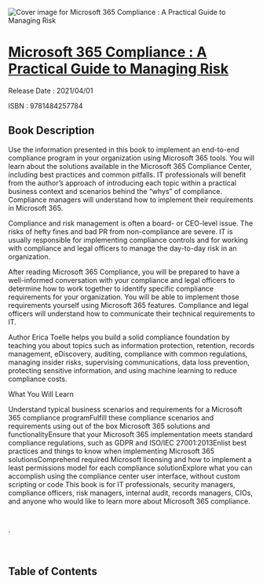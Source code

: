 ![Cover image for Microsoft 365 Compliance : A Practical Guide to Managing Risk](https://imgdetail.ebookreading.net/cover/cover/202109/EB9781484257784.jpg)

[Microsoft 365 Compliance : A Practical Guide to Managing Risk](https://ebookreading.net/view/book/Microsoft+365+Compliance+%3A+A+Practical+Guide+to+Managing+Risk-EB9781484257784_1.html "Microsoft 365 Compliance : A Practical Guide to Managing Risk")
====================================================================================================================

Release Date : 2021/04/01

ISBN : 9781484257784

Book Description
-----------------

Use the information presented in this book to implement an end-to-end compliance program in your organization using Microsoft 365 tools. You will learn about the solutions available in the Microsoft 365 Compliance Center, including best practices and common pitfalls. IT professionals will benefit from the author’s approach of introducing each topic within a practical business context and scenarios behind the “whys” of compliance. Compliance managers will understand how to implement their requirements in Microsoft 365.


Compliance and risk management is often a board- or CEO-level issue. The risks of hefty fines and bad PR from non-compliance are severe. IT is usually responsible for implementing compliance controls and for working with compliance and legal officers to manage the day-to-day risk in an organization.&nbsp;

After reading&nbsp;Microsoft 365 Compliance, you will be prepared to have a well-informed conversation with your compliance and legal officers to determine how to work together to identify specific compliance requirements for your organization. You will be able to implement those requirements yourself using Microsoft 365 features. Compliance and legal officers will understand how to communicate their technical requirements to IT.

Author Erica Toelle helps you build a solid compliance foundation by teaching you about topics such as information protection, retention, records management, eDiscovery, auditing, compliance with common regulations, managing insider risks, supervising communications, data loss prevention, protecting sensitive information, and using machine learning to reduce compliance costs. 


What You Will Learn

Understand typical business scenarios and requirements      for a Microsoft 365 compliance programFulfill these compliance scenarios and requirements      using out of the box Microsoft 365 solutions and functionalityEnsure that your Microsoft 365 implementation meets      standard compliance regulations, such as GDPR and ISO/IEC 27001:2013Enlist best practices and things to know when      implementing Microsoft 365 solutionsComprehend required Microsoft licensing and how to      implement a least permissions model for each compliance solutionExplore what you can accomplish using the compliance      center user interface, without custom scripting or code This book is for IT professionals, security managers, compliance officers, risk managers, internal audit, records managers, CIOs, and anyone who would like to learn more about Microsoft 365 compliance.



&nbsp;

·&nbsp;&nbsp;&nbsp;&nbsp;&nbsp;&nbsp;&nbsp;

&nbsp;

  


Table of Contents
-----------------

